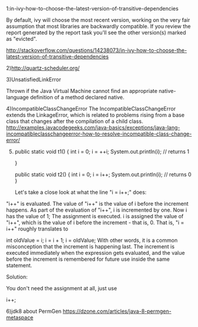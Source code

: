  1:in-ivy-how-to-choose-the-latest-version-of-transitive-dependencies
 
 By default, ivy will choose the most recent version, working on the very fair assumption that most libraries are backwardly compatible. If you review the report generated by the report task you'll see the other version(s) marked as "evicted".
 
 http://stackoverflow.com/questions/14238073/in-ivy-how-to-choose-the-latest-version-of-transitive-dependencies


2)http://quartz-scheduler.org/

3)UnsatisfiedLinkError

Thrown if the Java Virtual Machine cannot find an appropriate native-language definition of a method declared native.

4)IncompatibleClassChangeError
The IncompatibleClassChangeError extends the LinkageError, which is related to problems rising from a base class that changes after the compilation of a child class.
http://examples.javacodegeeks.com/java-basics/exceptions/java-lang-incompatibleclasschangeerror-how-to-resolve-incompatible-class-change-error/


5)
	public static void t1() {
		int i = 0;
		i = ++i;
		System.out.println(i); // returns 1

	}

	public static void t2() {
		int i = 0;
		i = i++;
		System.out.println(i); // returns 0
	}
	
	Let's take a close look at what the line "i = i++;" does:

"i++" is evaluated. The value of "i++" is the value of i before the increment happens.
As part of the evaluation of "i++", i is incremented by one. Now i has the value of 1;
The assignment is executed. i is assigned the value of "i++", which is the value of i before the increment - that is, 0.
That is, "i = i++" roughly translates to

int oldValue = i; 
i = i + 1;
i = oldValue; 
With other words, it is a common misconception that the increment is happening last. The increment is executed immediately when the expression gets evaluated, and the value before the increment is remembered for future use inside the same statement.

Solution:

You don't need the assignment at all, just use

i++;

6)jdk8 about PermGen
https://dzone.com/articles/java-8-permgen-metaspace

